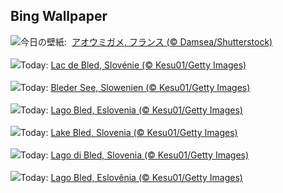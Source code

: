 ## Bing Wallpaper
![](https://www.bing.com/th?id=OHR.CoralTurtle_JA-JP5618879842_UHD.jpg&w=1000)今日の壁紙: &nbsp;[アオウミガメ, フランス (© Damsea/Shutterstock)](https://www.bing.com/th?id=OHR.CoralTurtle_JA-JP5618879842_UHD.jpg)
<br><br/>
![](https://www.bing.com/th?id=OHR.LakeBledSnow_FR-FR5167708906_UHD.jpg&w=1000)Today: [Lac de Bled, Slovénie (© Kesu01/Getty Images)](https://www.bing.com/th?id=OHR.LakeBledSnow_FR-FR5167708906_UHD.jpg)
<br><br/>
![](https://www.bing.com/th?id=OHR.LakeBledSnow_DE-DE0780577347_UHD.jpg&w=1000)Today: [Bleder See, Slowenien (© Kesu01/Getty Images)](https://www.bing.com/th?id=OHR.LakeBledSnow_DE-DE0780577347_UHD.jpg)
<br><br/>
![](https://www.bing.com/th?id=OHR.LakeBledSnow_ES-ES1245773741_UHD.jpg&w=1000)Today: [Lago Bled, Eslovenia (© Kesu01/Getty Images)](https://www.bing.com/th?id=OHR.LakeBledSnow_ES-ES1245773741_UHD.jpg)
<br><br/>
![](https://www.bing.com/th?id=OHR.LakeBledSnow_EN-GB9064661612_UHD.jpg&w=1000)Today: [Lake Bled, Slovenia (© Kesu01/Getty Images)](https://www.bing.com/th?id=OHR.LakeBledSnow_EN-GB9064661612_UHD.jpg)
<br><br/>
![](https://www.bing.com/th?id=OHR.LakeBledSnow_IT-IT5595802346_UHD.jpg&w=1000)Today: [Lago di Bled, Slovenia (© Kesu01/Getty Images)](https://www.bing.com/th?id=OHR.LakeBledSnow_IT-IT5595802346_UHD.jpg)
<br><br/>
![](https://www.bing.com/th?id=OHR.LakeBledSnow_PT-BR8619122225_UHD.jpg&w=1000)Today: [Lago Bled, Eslovênia (© Kesu01/Getty Images)](https://www.bing.com/th?id=OHR.LakeBledSnow_PT-BR8619122225_UHD.jpg)
<br><br/>
